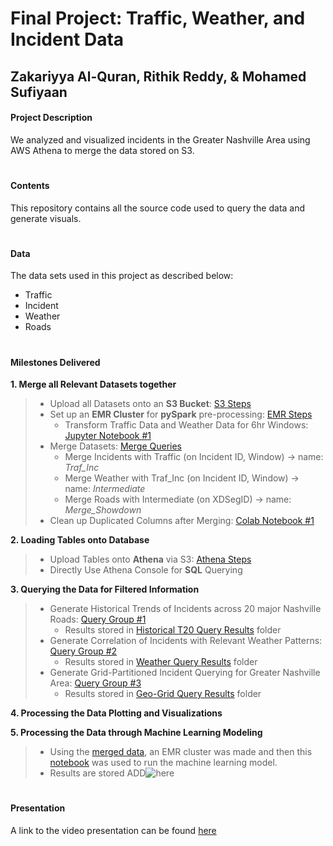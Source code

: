 # Final Project: Traffic, Weather, and Incident Data
## Zakariyya Al-Quran, Rithik Reddy, & Mohamed Sufiyaan

#### Project Description

We analyzed and visualized incidents in the Greater Nashville Area using AWS Athena to merge the data stored on S3.

#
#### Contents

This repository contains all the source code used to query the data and generate visuals.

#
#### Data

The data sets used in this project as described below:
 - Traffic
 - Incident
 - Weather
 - Roads

#
#### Milestones Delivered 
**1. Merge all Relevant Datasets together**
> - Upload all Datasets onto an **S3 Bucket**: [S3 Steps](google.com)
> - Set up an **EMR Cluster** for **pySpark** pre-processing: [EMR Steps](google.com)
>   - Transform Traffic Data and Weather Data for 6hr Windows: [Jupyter Notebook #1](https://github.com/vu-topics-in-big-data-2022/Project-Incident-Team2/blob/master/Steps/pySpark_transform.ipynb)
> - Merge Datasets: [Merge Queries](google.com)
>   - Merge Incidents with Traffic (on Incident ID, Window) -> name: *Traf_Inc*
>   - Merge Weather with Traf_Inc (on Incident ID, Window) -> name: *Intermediate*
>   - Merge Roads with Intermediate (on XDSegID) -> name: *Merge_Showdown*
> - Clean up Duplicated Columns after Merging: [Colab Notebook #1](https://github.com/vu-topics-in-big-data-2022/Project-Incident-Team2/blob/master/Steps/Table_Cleanup.ipynb)

**2. Loading Tables onto Database** 
> - Upload Tables onto **Athena** via S3: [Athena Steps](google.com)
> - Directly Use Athena Console for **SQL** Querying

**3. Querying the Data for Filtered Information**
> - Generate Historical Trends of Incidents across 20 major Nashville Roads: [Query Group #1](https://github.com/vu-topics-in-big-data-2022/Project-Incident-Team2/blob/master/Queries/Query%20Group%20%231_%20Historical%20Trends%20Across%20Top%2020%20Roadways.pdf)
>   - Results stored in [Historical T20 Query Results](https://github.com/vu-topics-in-big-data-2022/Project-Incident-Team2/tree/master/Historical%20T20%20Query%20Results) folder
> - Generate Correlation of Incidents with Relevant Weather Patterns: [Query Group #2](https://github.com/vu-topics-in-big-data-2022/Project-Incident-Team2/blob/master/Queries/Query%20Group%20%232_%20Correlation%20of%20Traffic%20Incidents%20%26%20Weather%20Patterns.pdf)
>   - Results stored in [Weather Query Results](https://github.com/vu-topics-in-big-data-2022/Project-Incident-Team2/tree/master/Weather%20Query%20Results) folder
> - Generate Grid-Partitioned Incident Querying for Greater Nashville Area: [Query Group #3](https://github.com/vu-topics-in-big-data-2022/Project-Incident-Team2/blob/master/Queries/Query%20Group%20%233_%20Grid-Partitioned%20Incidents.pdf)
>   - Results stored in [Geo-Grid Query Results](https://github.com/vu-topics-in-big-data-2022/Project-Incident-Team2/tree/master/Geo-Grid%20Query%20Results) folder

**4. Processing the Data Plotting and Visualizations**

**5. Processing the Data through Machine Learning Modeling**
> - Using the [merged data](https://github.com/vu-topics-in-big-data-2022/Project-Incident-Team2/tree/master/Geo-Grid%20Query%20Results), an EMR cluster was made and then this [notebook](https://github.com/vu-topics-in-big-data-2022/Project-Incident-Team2/blob/master/ML_Regressions.ipynb) was used to run the machine learning model.
> - Results are stored ADD![here]()

#
#### Presentation

A link to the video presentation can be found [here](google.com)
